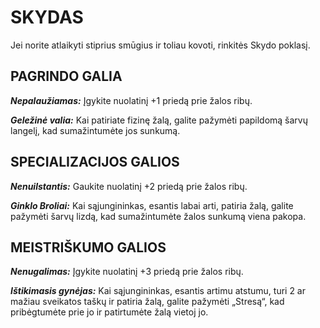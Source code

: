 # SKYDAS

Jei norite atlaikyti stiprius smūgius ir toliau kovoti, rinkitės Skydo poklasį.

## PAGRINDO GALIA

***Nepalaužiamas:*** Įgykite nuolatinį +1 priedą prie žalos ribų.

***Geležinė valia:*** Kai patiriate fizinę žalą, galite pažymėti papildomą šarvų langelį, kad sumažintumėte jos sunkumą.

## SPECIALIZACIJOS GALIOS

***Nenuilstantis:*** Gaukite nuolatinį +2 priedą prie žalos ribų.

***Ginklo Broliai:*** Kai sąjungininkas, esantis labai arti, patiria žalą, galite pažymėti šarvų lizdą, kad sumažintumėte žalos sunkumą viena pakopa.

## MEISTRIŠKUMO GALIOS

***Nenugalimas:*** Įgykite nuolatinį +3 priedą prie žalos ribų.

***Ištikimasis gynėjas:*** Kai sąjungininkas, esantis artimu atstumu, turi 2 ar mažiau sveikatos taškų ir patiria žalą, galite pažymėti „Stresą“, kad pribėgtumėte prie jo ir patirtumėte žalą vietoj jo.
